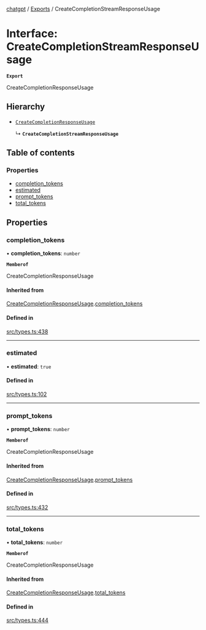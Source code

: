 [chatgpt](../readme.md) / [Exports](../modules.md) / CreateCompletionStreamResponseUsage

# Interface: CreateCompletionStreamResponseUsage

**`Export`**

CreateCompletionResponseUsage

## Hierarchy

- [`CreateCompletionResponseUsage`](openai.CreateCompletionResponseUsage.md)

  ↳ **`CreateCompletionStreamResponseUsage`**

## Table of contents

### Properties

- [completion_tokens](CreateCompletionStreamResponseUsage.md#completion_tokens)
- [estimated](CreateCompletionStreamResponseUsage.md#estimated)
- [prompt_tokens](CreateCompletionStreamResponseUsage.md#prompt_tokens)
- [total_tokens](CreateCompletionStreamResponseUsage.md#total_tokens)

## Properties

### completion_tokens

• **completion_tokens**: `number`

**`Memberof`**

CreateCompletionResponseUsage

#### Inherited from

[CreateCompletionResponseUsage](openai.CreateCompletionResponseUsage.md).[completion_tokens](openai.CreateCompletionResponseUsage.md#completion_tokens)

#### Defined in

[src/types.ts:438](https://github.com/transitive-bullshit/chatgpt-api/blob/fb06beb/src/types.ts#L438)

---

### estimated

• **estimated**: `true`

#### Defined in

[src/types.ts:102](https://github.com/transitive-bullshit/chatgpt-api/blob/fb06beb/src/types.ts#L102)

---

### prompt_tokens

• **prompt_tokens**: `number`

**`Memberof`**

CreateCompletionResponseUsage

#### Inherited from

[CreateCompletionResponseUsage](openai.CreateCompletionResponseUsage.md).[prompt_tokens](openai.CreateCompletionResponseUsage.md#prompt_tokens)

#### Defined in

[src/types.ts:432](https://github.com/transitive-bullshit/chatgpt-api/blob/fb06beb/src/types.ts#L432)

---

### total_tokens

• **total_tokens**: `number`

**`Memberof`**

CreateCompletionResponseUsage

#### Inherited from

[CreateCompletionResponseUsage](openai.CreateCompletionResponseUsage.md).[total_tokens](openai.CreateCompletionResponseUsage.md#total_tokens)

#### Defined in

[src/types.ts:444](https://github.com/transitive-bullshit/chatgpt-api/blob/fb06beb/src/types.ts#L444)
